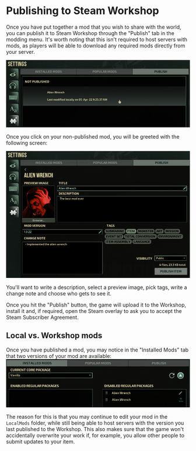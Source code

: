 # Publishing to Steam Workshop

Once you have put together a mod that you wish to share with the world, you can publish it to Steam Workshop through the "Publish" tab in the modding menu. It's worth noting that this isn't required to host servers with mods, as players will be able to download any required mods directly from your server.

![The Publish tab](img/Publish1.png)

Once you click on your non-published mod, you will be greeted with the following screen:

![About to publish a mod...](img/Publish2.png)

You'll want to write a description, select a preview image, pick tags, write a change note and choose who gets to see it.

Once you hit the "Publish" button, the game will upload it to the Workshop, install it and, if required, open the Steam overlay to ask you to accept the Steam Subscriber Agreement.

## Local vs. Workshop mods

Once you have published a mod, you may notice in the "Installed Mods" tab that two versions of your mod are available:
![](img/LocalVsPublished.png)

The reason for this is that you may continue to edit your mod in the `LocalMods` folder, while still being able to host servers with the version you last published to the Workshop. This also makes sure that the game won't accidentally overwrite your work if, for example, you allow other people to submit updates to your item.
